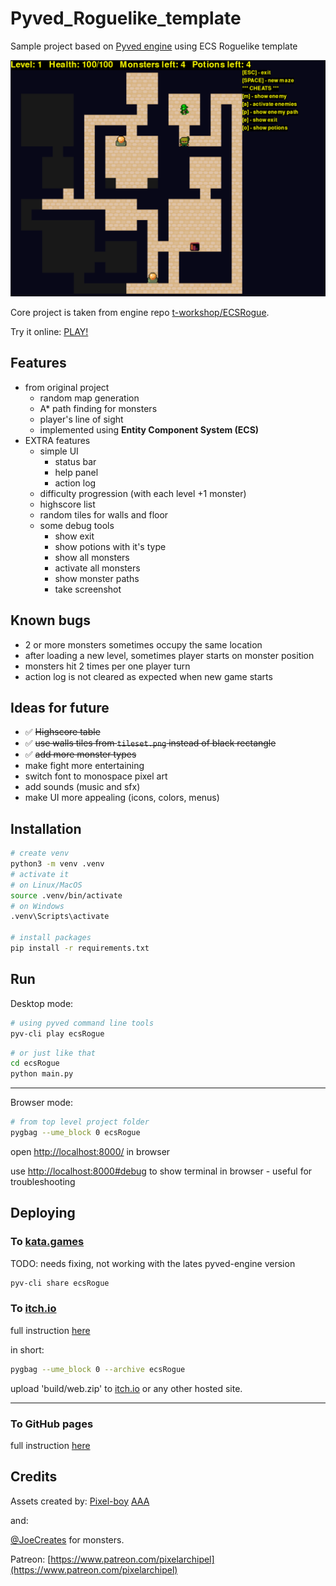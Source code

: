 # Pyved_Roguelike_template

Sample project based on [Pyved engine](https://github.com/gaudiatech/pyved-engine) using ECS Roguelike template

![screenshot](/screenshots/screenshot.png)

Core project is taken from engine repo [t-workshop/ECSRogue](https://github.com/gaudiatech/pyved-engine/tree/master/t-workshop/ECSRogue).

Try it online:
[PLAY!](https://hubertrex.github.io/Pyved_Roguelike_template/)

## Features

* from original project
  * random map generation
  * A* path finding for monsters
  * player's line of sight
  * implemented using **Entity Component System (ECS)**
* EXTRA features
  * simple UI
    * status bar
    * help panel
    * action log
  * difficulty progression (with each level +1 monster)
  * highscore list
  * random tiles for walls and floor
  * some debug tools
    * show exit
    * show potions with it's type
    * show all monsters
    * activate all monsters
    * show monster paths
    * take screenshot

## Known bugs

* 2 or more monsters sometimes occupy the same location
* after loading a new level, sometimes player starts on monster position
* monsters hit 2 times per one player turn
* action log is not cleared as expected when new game starts

## Ideas for future

* ✅ ~~Highscore table~~
* ✅ ~~use walls tiles from `tileset.png` instead of black rectangle~~
* ✅ ~~add more monster types~~
* make fight more entertaining
* switch font to monospace pixel art
* add sounds (music and sfx)
* make UI more appealing (icons, colors, menus)

## Installation

```bash
# create venv
python3 -m venv .venv
# activate it
# on Linux/MacOS
source .venv/bin/activate
# on Windows
.venv\Scripts\activate

# install packages
pip install -r requirements.txt

```

## Run

Desktop mode:

```bash
# using pyved command line tools
pyv-cli play ecsRogue
```

```bash
# or just like that
cd ecsRogue
python main.py
```

***

Browser mode:

```bash
# from top level project folder
pygbag --ume_block 0 ecsRogue
```

open [http://localhost:8000/]() in browser

use [http://localhost:8000#debug]() to show terminal in browser - useful for troubleshooting

## Deploying

### To [kata.games](https://kata.games/)

TODO: needs fixing, not working with the lates pyved-engine version

```bash
pyv-cli share ecsRogue
```

### To [itch.io](https://itch.io/)

full instruction [here](https://pygame-web.github.io/wiki/pygbag/itch.io/)

in short:

```bash
pygbag --ume_block 0 --archive ecsRogue
```

upload 'build/web.zip' to [itch.io](https://itch.io/) or any other hosted site.

***

### To GitHub pages

full instruction [here](https://pygame-web.github.io/wiki/pygbag/github.io/)

## Credits

Assets created by:
[Pixel-boy](https://pixel-boy.itch.io/)
[AAA](https://www.instagram.com/challenger.aaa/?hl=fr)

and:

[@JoeCreates](https://x.com/JoeCreates) for monsters.

Patreon: [https://www.patreon.com/pixelarchipel](https://www.patreon.com/pixelarchipel)